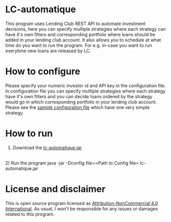 LC-automatique
==============

This program uses Lending Club REST API to automate investment decisions, here you can specify multiple strategies where each strategy can have it's own filters and corresponding portfolio where loans should be added in your lending club account. It also allows you to schedule at what time do you want to run the program. For e.g. in-case you want to run everytime new loans are released by LC.


How to configure 
==============
Please specify your numeric investor id and API key in the configuration file. In configuration file you can specify multiple strategies where each strategy have it's own filters and you can decide loans ordered by the strategy would go in which corresponding portfolio in your lending club account. Please see the [sample configuraiton file](https://raw.githubusercontent.com/git-hemant/LC-automatique/master/examples/simple/simple.txt) which have one very simple strategy.


How to run 
==============
1) Download the [lc-automatique.jar](https://github.com/git-hemant/LC-automatique/blob/master/distrib/LC-automatique.jar?raw=true)
<br>
2) Run the program java -jar -Dconfig.file=&lt;Path to Config file&gt; lc-automatique.jar 

License and disclaimer
==============
This is open source program licensed as [Attribution-NonCommercial 4.0 International](https://creativecommons.org/licenses/by-nc/4.0/). As usual, I won't be responsible for any issues or damages related to this program.

